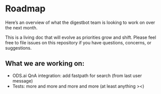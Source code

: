 # Roadmap
Here’s an overview of what the digestbot team is looking to work on over the next month.  

This is a living doc that will evolve as priorities grow and shift. Please feel free to file issues on this repository if you have questions, concerns, or suggestions.

## What we are working on:
* ODS.ai QnA integration: add fastpath for search (from last user message)
* Tests: more and more and more and more (at least anything ><)